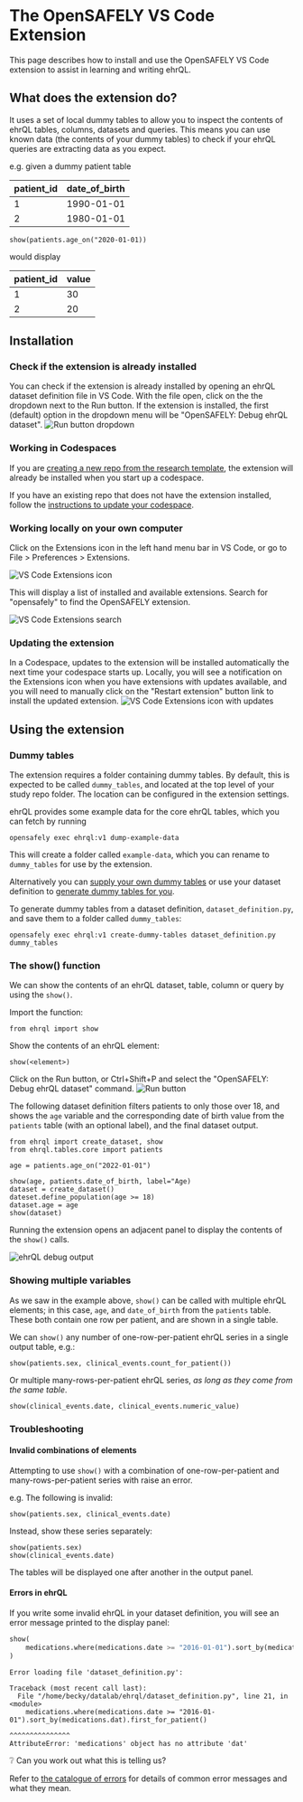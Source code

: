 # The OpenSAFELY VS Code Extension

This page describes how to install and use the OpenSAFELY VS Code extension to assist in
learning and writing ehrQL.

## What does the extension do?

It uses a set of local dummy tables to allow you to inspect the contents of ehrQL tables, columns,
datasets and queries. This means you can use known data (the contents of your dummy tables) to
check if your ehrQL queries are extracting data as you expect.

e.g. given a dummy patient table

|patient_id|date_of_birth|
|----------|-------------|
|1         | 1990-01-01  |
|2         | 1980-01-01  |

```ehrql
show(patients.age_on("2020-01-01))
```
would display

|patient_id|value|
|----------|-----|
|1         | 30  |
|2         | 20  |

## Installation

### Check if the extension is already installed

You can check if the extension is already installed by opening an ehrQL dataset definition
file in VS Code. With the file open, click on the the dropdown next to the Run button. If the extension is installed, the first (default) option in the dropdown menu will be "OpenSAFELY: Debug ehrQL dataset".
![Run button dropdown](vscode_extension_run_button_dropdown.png)

### Working in Codespaces
If you are [creating a new repo from the research template](https://docs.opensafely.org/getting-started/tutorial/create-a-github-repository/), the extension will already be
installed when you start up a codespace.

If you have an existing repo that does not have the extension installed, follow the
[instructions to update your codespace](https://docs.opensafely.org/getting-started/how-to/update-github-codespaces-in-your-project/).

### Working locally on your own computer

Click on the Extensions icon in the left hand menu bar in VS Code, or go to
File > Preferences > Extensions.

![VS Code Extensions icon](vscode_extensions_icon.png)

This will display a list of installed and available
extensions. Search for "opensafely" to find the OpenSAFELY extension.

![VS Code Extensions search](vscode_extension_search.png)

### Updating the extension
In a Codespace, updates to the extension will be installed automatically the next time
your codespace starts up. Locally, you will see a notification on the Extensions icon when
you have extensions with updates available, and you will need to manually click on the
"Restart extension" button link to install the updated extension.
![VS Code Extensions icon with updates](vscode_extensions_icon_updates.png)

## Using the extension

### Dummy tables

The extension requires a folder containing dummy tables. By default, this is expected
to be called `dummy_tables`, and located at the top level of your study repo folder. The
location can be configured in the extension settings.

ehrQL provides some example data for the core ehrQL tables, which you can fetch by
running
```
opensafely exec ehrql:v1 dump-example-data
```

This will create a folder called `example-data`, which you can rename to `dummy_tables` for
use by the extension.

Alternatively you can [supply your own dummy tables](../how-to/dummy-data.md#supply-your-own-dummy-tables) or use your dataset definition to
[generate dummy tables for you](../how-to/dummy-data.md#generating-dummy-tables).

To generate dummy tables from a dataset definition, `dataset_definition.py`, and
save them to a folder called `dummy_tables`:
```
opensafely exec ehrql:v1 create-dummy-tables dataset_definition.py dummy_tables
```

### The show() function

We can show the contents of an ehrQL dataset, table, column or query by using the `show()`.

Import the function:

```
from ehrql import show
```
Show the contents of an ehrQL element:
```
show(<element>)
```

Click on the Run button, or Ctrl+Shift+P and select the "OpenSAFELY: Debug ehrQL dataset"
command.
![Run button](vscode_extension_run_button.png)

The following dataset definition filters patients to only those over 18, and shows the
`age` variable and the corresponding date of birth value from the `patients` table (with an optional label), and the final dataset output.

```ehrql
from ehrql import create_dataset, show
from ehrql.tables.core import patients

age = patients.age_on("2022-01-01")

show(age, patients.date_of_birth, label="Age)
dataset = create_dataset()
dateset.define_population(age >= 18)
dataset.age = age
show(dataset)
```

Running the extension opens an adjacent panel to display the contents of the `show()` calls.

![ehrQL debug output](vscode_extension_ehrql_debug.png)

### Showing multiple variables

As we saw in the example above, `show()` can be called with multiple ehrQL elements; in this
case, `age`, and `date_of_birth` from the `patients` table. These both contain one row per
patient, and are shown in a single table.

We can `show()` any number of one-row-per-patient ehrQL series in a single output table, e.g.:

```
show(patients.sex, clinical_events.count_for_patient())
```

Or multiple many-rows-per-patient ehrQL series, *as long as they come from the same table*.

```
show(clinical_events.date, clinical_events.numeric_value)
```

### Troubleshooting

#### Invalid combinations of elements
Attempting to use `show()` with a combination of one-row-per-patient and many-rows-per-patient
series with raise an error.

e.g. The following is invalid:
```
show(patients.sex, clinical_events.date)
```

Instead, show these series separately:
```
show(patients.sex)
show(clinical_events.date)
```

The tables will be displayed one after another in the output panel.

#### Errors in ehrQL

If you write some invalid ehrQL in your dataset definition, you will see an error message
printed to the display panel:

```py
show(
    medications.where(medications.date >= "2016-01-01").sort_by(medications.dat).first_for_patient()
)
```

```
Error loading file 'dataset_definition.py':

Traceback (most recent call last):
  File "/home/becky/datalab/ehrql/dataset_definition.py", line 21, in <module>
    medications.where(medications.date >= "2016-01-01").sort_by(medications.dat).first_for_patient()
                                                                ^^^^^^^^^^^^^^^
AttributeError: 'medications' object has no attribute 'dat'
```

:grey_question: Can you work out what this is telling us?

Refer to [the catalogue of errors](../how-to/errors.md) for details of common error messages and what they mean.
